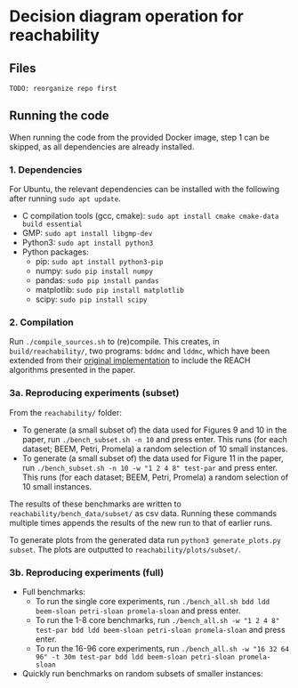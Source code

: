 # Decision diagram operation for reachability

## Files
`TODO: reorganize repo first`

## Running the code
When running the code from the provided Docker image, step 1 can be skipped, as all dependencies are already installed.

### 1. Dependencies
For Ubuntu, the relevant dependencies can be installed with the following after running `sudo apt update`.
* C compilation tools (gcc, cmake): `sudo apt install cmake cmake-data build essential`
* GMP: `sudo apt install libgmp-dev`
* Python3: `sudo apt install python3`
* Python packages:
    * pip: `sudo apt install python3-pip`
    * numpy: `sudo pip install numpy`
    * pandas: `sudo pip install pandas`
    * matplotlib: `sudo pip install matplotlib`
    * scipy: `sudo pip install scipy`

### 2. Compilation
Run `./compile_sources.sh` to (re)compile. This creates, in `build/reachability/`, two programs: `bddmc` and `lddmc`, which have been extended from their [original implementation](https://github.com/trolando/sylvan/tree/master/examples) to include the REACH algorithms presented in the paper.

### 3a. Reproducing experiments (subset)
From the `reachability/` folder:
* To generate (a small subset of) the data used for Figures 9 and 10 in the paper, run `./bench_subset.sh -n 10` and press enter. This runs (for each dataset; BEEM, Petri, Promela) a random selection of 10 small instances.
* To generate (a small subset of) the data used for Figure 11 in the paper, run `./bench_subset.sh -n 10 -w "1 2 4 8" test-par` and press enter. This runs (for each dataset; BEEM, Petri, Promela) a random selection of 10 small instances.

The results of these benchmarks are written to `reachability/bench_data/subset/` as csv data. Running these commands multiple times appends the results of the new run to that of earlier runs.

To generate plots from the generated data run `python3 generate_plots.py subset`. The plots are outputted to `reachability/plots/subset/`.

### 3b. Reproducing experiments (full)
* Full benchmarks:
    * To run the single core experiments, run `./bench_all.sh bdd ldd beem-sloan petri-sloan promela-sloan` and press enter.
    * To run the 1-8 core benchmarks, run `./bench_all.sh -w "1 2 4 8" test-par bdd ldd beem-sloan petri-sloan promela-sloan` and press enter.
    * To run the 16-96 core experiments, run `./bench_all.sh -w "16 32 64 96" -t 30m test-par bdd ldd beem-sloan petri-sloan promela-sloan`
* Quickly run benchmarks on random subsets of smaller instances: